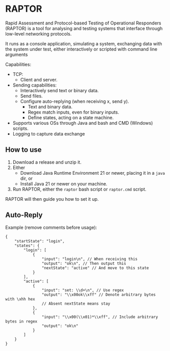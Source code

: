 # RAPTOR
Rapid Assessment and Protocol-based Testing of Operational Responders (RAPTOR) is a tool for analysing and testing systems that interface through low-level networking protocols.

It runs as a console application, simulating a system, exchanging data with the system under test, either interactively or scripted with command line arguments

Capabilities:

- TCP:
  - Client and server.
- Sending capabilities:
  - Interactively send text or binary data.
  - Send files.
  - Configure auto-replying (when receiving x, send y).
    - Text and binary data.
    - Regex match inputs, even for binary inputs.
    - Define states, acting on a state machine.
- Supports various OSs through Java and bash and CMD (Windows) scripts.
- Logging to capture data exchange

## How to use
1. Download a release and unzip it.
2. Either
   - Download Java Runtime Environment 21 or newer, placing it in a `java` dir, or
   - Install Java 21 or newer on your machine.
3. Run RAPTOR, either the `raptor` bash script or `raptor.cmd` script.

RAPTOR will then guide you how to set it up.

## Auto-Reply

Example (remove comments before usage):
```json5
{
    "startState": "login",
    "states": {
        "login": [
            {
                "input": "login\n", // When receiving this
                "output": "ok\n", // Then output this
                "nextState": "active" // And move to this state
            }
        ],
        "active": [
            {
                "input": "set: \\d+\n", // Use regex
                "output": "\\x00ok\\xff" // Denote arbitrary bytes with \xhh hex
                // Absent nextState means stay
            },
            {
                "input": "\\x00(\\x01)*\\xff", // Include arbitrary bytes in regex
                "output": "ok\n"
            }
        ]
    }
}
```

